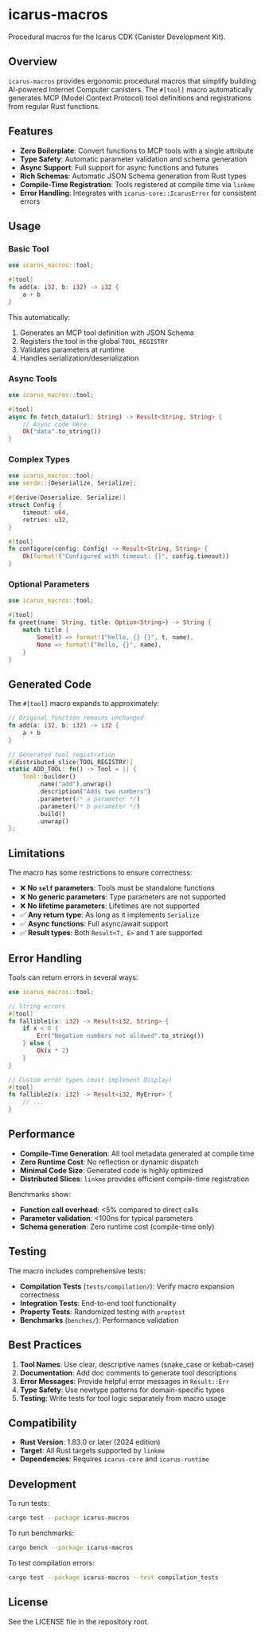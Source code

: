 # icarus-macros

Procedural macros for the Icarus CDK (Canister Development Kit).

## Overview

`icarus-macros` provides ergonomic procedural macros that simplify building AI-powered Internet Computer canisters. The `#[tool]` macro automatically generates MCP (Model Context Protocol) tool definitions and registrations from regular Rust functions.

## Features

- **Zero Boilerplate**: Convert functions to MCP tools with a single attribute
- **Type Safety**: Automatic parameter validation and schema generation
- **Async Support**: Full support for async functions and futures
- **Rich Schemas**: Automatic JSON Schema generation from Rust types
- **Compile-Time Registration**: Tools registered at compile time via `linkme`
- **Error Handling**: Integrates with `icarus-core::IcarusError` for consistent errors

## Usage

### Basic Tool

```rust
use icarus_macros::tool;

#[tool]
fn add(a: i32, b: i32) -> i32 {
    a + b
}
```

This automatically:
1. Generates an MCP tool definition with JSON Schema
2. Registers the tool in the global `TOOL_REGISTRY`
3. Validates parameters at runtime
4. Handles serialization/deserialization

### Async Tools

```rust
use icarus_macros::tool;

#[tool]
async fn fetch_data(url: String) -> Result<String, String> {
    // Async code here
    Ok("data".to_string())
}
```

### Complex Types

```rust
use icarus_macros::tool;
use serde::{Deserialize, Serialize};

#[derive(Deserialize, Serialize)]
struct Config {
    timeout: u64,
    retries: u32,
}

#[tool]
fn configure(config: Config) -> Result<String, String> {
    Ok(format!("Configured with timeout: {}", config.timeout))
}
```

### Optional Parameters

```rust
use icarus_macros::tool;

#[tool]
fn greet(name: String, title: Option<String>) -> String {
    match title {
        Some(t) => format!("Hello, {} {}", t, name),
        None => format!("Hello, {}", name),
    }
}
```

## Generated Code

The `#[tool]` macro expands to approximately:

```rust
// Original function remains unchanged
fn add(a: i32, b: i32) -> i32 {
    a + b
}

// Generated tool registration
#[distributed_slice(TOOL_REGISTRY)]
static ADD_TOOL: fn() -> Tool = || {
    Tool::builder()
        .name("add").unwrap()
        .description("Adds two numbers")
        .parameter(/* a parameter */)
        .parameter(/* b parameter */)
        .build()
        .unwrap()
};
```

## Limitations

The macro has some restrictions to ensure correctness:

- ❌ **No `self` parameters**: Tools must be standalone functions
- ❌ **No generic parameters**: Type parameters are not supported
- ❌ **No lifetime parameters**: Lifetimes are not supported
- ✅ **Any return type**: As long as it implements `Serialize`
- ✅ **Async functions**: Full async/await support
- ✅ **Result types**: Both `Result<T, E>` and `T` are supported

## Error Handling

Tools can return errors in several ways:

```rust
use icarus_macros::tool;

// String errors
#[tool]
fn fallible1(x: i32) -> Result<i32, String> {
    if x < 0 {
        Err("Negative numbers not allowed".to_string())
    } else {
        Ok(x * 2)
    }
}

// Custom error types (must implement Display)
#[tool]
fn fallible2(x: i32) -> Result<i32, MyError> {
    // ...
}
```

## Performance

- **Compile-Time Generation**: All tool metadata generated at compile time
- **Zero Runtime Cost**: No reflection or dynamic dispatch
- **Minimal Code Size**: Generated code is highly optimized
- **Distributed Slices**: `linkme` provides efficient compile-time registration

Benchmarks show:
- **Function call overhead**: <5% compared to direct calls
- **Parameter validation**: <100ns for typical parameters
- **Schema generation**: Zero runtime cost (compile-time only)

## Testing

The macro includes comprehensive tests:

- **Compilation Tests** (`tests/compilation/`): Verify macro expansion correctness
- **Integration Tests**: End-to-end tool functionality
- **Property Tests**: Randomized testing with `proptest`
- **Benchmarks** (`benches/`): Performance validation

## Best Practices

1. **Tool Names**: Use clear, descriptive names (snake_case or kebab-case)
2. **Documentation**: Add doc comments to generate tool descriptions
3. **Error Messages**: Provide helpful error messages in `Result::Err`
4. **Type Safety**: Use newtype patterns for domain-specific types
5. **Testing**: Write tests for tool logic separately from macro usage

## Compatibility

- **Rust Version**: 1.83.0 or later (2024 edition)
- **Target**: All Rust targets supported by `linkme`
- **Dependencies**: Requires `icarus-core` and `icarus-runtime`

## Development

To run tests:

```bash
cargo test --package icarus-macros
```

To run benchmarks:

```bash
cargo bench --package icarus-macros
```

To test compilation errors:

```bash
cargo test --package icarus-macros --test compilation_tests
```

## License

See the LICENSE file in the repository root.